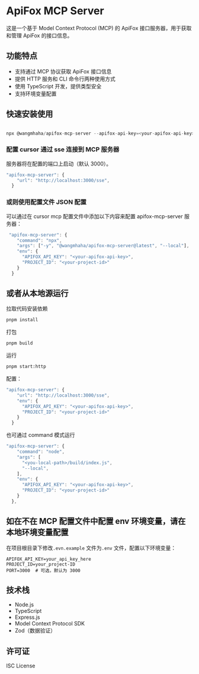 <!--
 * @Descripttion:
 * @version:
 * @Author: wangmin
 * @Date: 2025-03-20 14:39:11
 * @LastEditors: wangmin
 * @LastEditTime: 2025-04-03 10:23:06
-->

# ApiFox MCP Server

这是一个基于 Model Context Protocol (MCP) 的 ApiFox 接口服务器，用于获取和管理 ApiFox 的接口信息。

## 功能特点

- 支持通过 MCP 协议获取 ApiFox 接口信息
- 提供 HTTP 服务和 CLI 命令行两种使用方式
- 使用 TypeScript 开发，提供类型安全
- 支持环境变量配置

## 快速安装使用

```javascript

npx @wangmhaha/apifox-mcp-server --apifox-api-key=<your-apifox-api-key> --project=<your-project-id>

```

### 配置 cursor 通过 sse 连接到 MCP 服务器

服务器将在配置的端口上启动（默认 3000）。

```javascript
"apifox-mcp-server": {
    "url": "http://localhost:3000/sse",
  }
```

### 或则使用配置文件 JSON 配置

可以通过在 cursor mcp 配置文件中添加以下内容来配置 apifox-mcp-server 服务器：

```javascript
 "apifox-mcp-server": {
    "command": "npx",
    "args": ["-y", "@wangmhaha/apifox-mcp-server@latest", "--local"],
    "env": {
      "APIFOX_API_KEY": "<your-apifox-api-key>",
      "PROJECT_ID": "<your-project-id>"
    }
  }
```

## 或者从本地源运行

拉取代码安装依赖

```bash
pnpm install
```

打包

```bash
pnpm build
```

运行

```bash
pnpm start:http
```

配置：

```javascript
"apifox-mcp-server": {
    "url": "http://localhost:3000/sse",
    "env": {
      "APIFOX_API_KEY": "<your-apifox-api-key>",
      "PROJECT_ID": "<your-project-id>"
    }
  }
```

也可通过 command 模式运行

```javascript
"apifox-mcp-server": {
    "command": "node",
    "args": [
      "<you-local-path>/build/index.js",
      "--local",
    ],
    "env": {
      "APIFOX_API_KEY": "<your-apifox-api-key>",
      "PROJECT_ID": "<your-project-id>"
    }
  },
```

## 如在不在 MCP 配置文件中配置 env 环境变量，请在本地环境变量配置

在项目根目录下修改`.evn.example` 文件为`.env` 文件，配置以下环境变量：

```env
APIFOX_API_KEY=your_api_key_here
PROJECT_ID=your_project-ID
PORT=3000  # 可选，默认为 3000
```

## 技术栈

- Node.js
- TypeScript
- Express.js
- Model Context Protocol SDK
- Zod（数据验证）

## 许可证

ISC License
